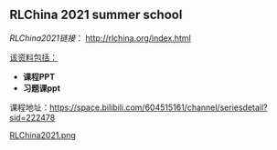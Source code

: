 ## RLChina 2021 summer school

*RLChina2021链接*： http://rlchina.org/index.html

<u>该资料包括：</u>

- **课程PPT**
- **习题课ppt**



课程地址：https://space.bilibili.com/604515161/channel/seriesdetail?sid=222478

[RLChina2021.png](RLChina2021.png)


